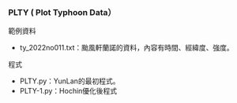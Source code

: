 ### PLTY ( Plot Typhoon Data）
範例資料
+ ty_2022no011.txt：颱風軒蘭諾的資料，內容有時間、經緯度、強度。

程式
+ PLTY.py：YunLan的最初程式。
+ PLTY-1.py：Hochin優化後程式


